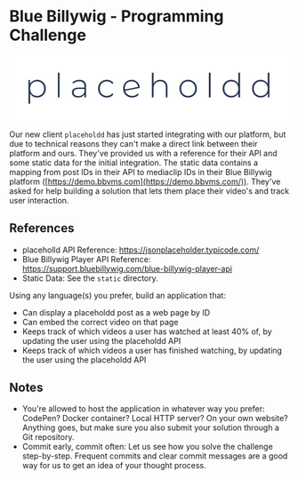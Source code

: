 # Blue Billywig - Programming Challenge

![placeholdd](static/logo.png)

Our new client `placeholdd` has just started integrating with our platform, but due to technical reasons they can't make a direct link between their platform and ours. They've provided us with a reference for their API and some static data for the initial integration. The static data contains a mapping from post IDs in their API to mediaclip IDs in their Blue Billywig platform ([https://demo.bbvms.com](https://demo.bbvms.com/)). They've asked for help building a solution that lets them place their video's and track user interaction.


## References

- placeholld API Reference: https://jsonplaceholder.typicode.com/
- Blue Billywig Player API Reference: https://support.bluebillywig.com/blue-billywig-player-api
- Static Data: See the `static` directory.

Using any language(s) you prefer, build an application that:

- Can display a placeholdd post as a web page by ID
- Can embed the correct video on that page
- Keeps track of which videos a user has watched at least 40% of, by updating the user using the placeholdd API
- Keeps track of which videos a user has finished watching, by updating the user using the placeholdd API

## Notes

- You're allowed to host the application in whatever way you prefer: CodePen? Docker container? Local HTTP server? On your own website? Anything goes, but make sure you also submit your solution through a Git repository.
- Commit early, commit often: Let us see how you solve the challenge step-by-step. Frequent commits and clear commit messages are a good way for us to get an idea of your thought process.
